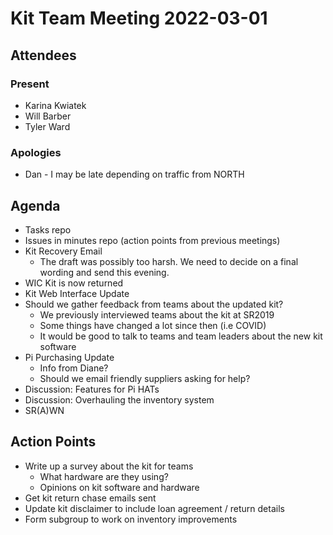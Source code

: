 # Kit Team Meeting 2022-03-01

## Attendees

### Present

- Karina Kwiatek
- Will Barber
- Tyler Ward

### Apologies

- Dan - I may be late depending on traffic from NORTH

## Agenda

- Tasks repo
- Issues in minutes repo (action points from previous meetings)
- Kit Recovery Email
    - The draft was possibly too harsh. We need to decide on a final wording and send this evening.
- WIC Kit is now returned
- Kit Web Interface Update
- Should we gather feedback from teams about the updated kit?
    - We previously interviewed teams about the kit at SR2019
    - Some things have changed a lot since then (i.e COVID)
    - It would be good to talk to teams and team leaders about the new kit software
- Pi Purchasing Update
    - Info from Diane?
    - Should we email friendly suppliers asking for help?
- Discussion: Features for Pi HATs
- Discussion: Overhauling the inventory system
- SR(A)WN


## Action Points

- Write up a survey about the kit for teams
    - What hardware are they using?
    - Opinions on kit software and hardware
- Get kit return chase emails sent
- Update kit disclaimer to include loan agreement / return details
- Form subgroup to work on inventory improvements

